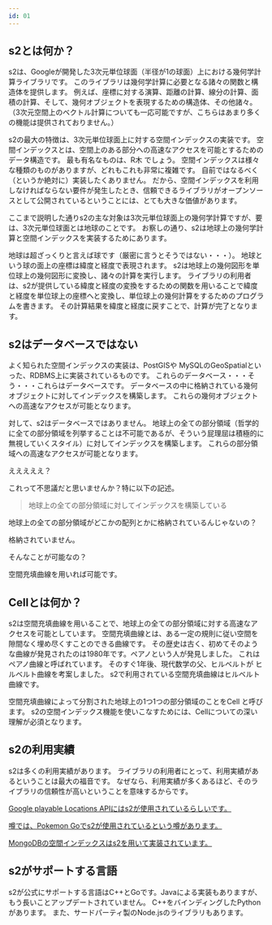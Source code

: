 ```yaml
---
id: 01
---
```


## s2とは何か？

s2は、Googleが開発した3次元単位球面（半径が1の球面）上における幾何学計算ライブラリです。 このライブラリは幾何学計算に必要となる諸々の関数と構造体を提供します。 例えば、座標に対する演算、距離の計算、線分の計算、面積の計算、そして、幾何オブジェクトを表現するための構造体、その他諸々。 （3次元空間上のベクトル計算についても一応可能ですが、こちらはあまり多くの機能は提供されておりません。）

s2の最大の特徴は、3次元単位球面上に対する空間インデックスの実装です。 空間インデックスとは、空間上のある部分への高速なアクセスを可能とするためのデータ構造です。 最も有名なものは、R木 でしょう。 空間インデックスは様々な種類のものがありますが、どれもこれも非常に複雑です。 自前ではなるべく（というか絶対に）実装したくありません。 だから、空間インデックスを利用しなければならない要件が発生したとき、信頼できるライブラリがオープンソースとして公開されているということには、とても大きな価値があります。

ここまで説明した通りs2の主な対象は3次元単位球面上の幾何学計算ですが、要は、3次元単位球面とは地球のことです。 お察しの通り、s2は地球上の幾何学計算と空間インデックスを実装するためにあります。

地球は超ざっくりと言えば球です（厳密に言うとそうではない・・・）。 地球という球の面上の座標は緯度と経度で表現されます。 s2は地球上の幾何図形を単位球上の幾何図形に変換し、諸々の計算を実行します。 ライブラリの利用者は、s2が提供している緯度と経度の変換をするための関数を用いることで緯度と経度を単位球上の座標へと変換し、単位球上の幾何計算をするためのプログラムを書きます。 その計算結果を緯度と経度に戻すことで、計算が完了となります。

## s2はデータベースではない

よく知られた空間インデックスの実装は、PostGISや MySQLのGeoSpatialといった、RDBMS上に実装されているものです。 これらのデータベース・・・そう・・・これらはデータベースです。 データベースの中に格納されている幾何オブジェクトに対してインデックスを構築します。 これらの幾何オブジェクトへの高速なアクセスが可能となります。

対して、s2はデータベースではありません。 地球上の全ての部分領域（哲学的に全ての部分領域を列挙することは不可能であるが、そういう屁理屈は積極的に無視していくスタイル）に対してインデックスを構築します。 これらの部分領域への高速なアクセスが可能となります。

えええええ？

これって不思議だと思いませんか？特に以下の記述。

> 地球上の全ての部分領域に対してインデックスを構築している

地球上の全ての部分領域がどこかの配列とかに格納されているんじゃないの？

格納されていません。

そんなことが可能なの？

空間充填曲線を用いれば可能です。

## Cellとは何か？

s2は空間充填曲線を用いることで、地球上の全ての部分領域に対する高速なアクセスを可能としています。 空間充填曲線とは、ある一定の規則に従い空間を隙間なく埋め尽くすことのできる曲線です。 その歴史は古く、初めてそのような曲線が発見されたのは1980年です。ペアノという人が発見しました。 これはペアノ曲線と呼ばれています。 そのすぐ1年後、現代数学の父、ヒルベルトが ヒルベルト曲線を考案しました。 s2で利用されている空間充填曲線はヒルベルト曲線です。

空間充填曲線によって分割された地球上の1つ1つの部分領域のことをCell と呼びます。 s2の空間インデックス機能を使いこなすためには、Cellについての深い理解が必須となります。

## s2の利用実績

s2は多くの利用実績があります。 ライブラリの利用者にとって、利用実績があるということは最大の福音です。 なぜなら、利用実績が多くあるほど、そのライブラリの信頼性が高いということを意味するからです。

[Google playable Locations APIにはs2が使用されているらしいです。](https://developers.google.com/maps/documentation/gaming/concepts_playable_locations)

[噂では、Pokemon Goでs2が使用されているという噂があります。](https://pokemongohub.net/post/article/comprehensive-guide-s2-cells-pokemon-go/)

[MongoDBの空間インデックスはs2を用いて実装されています。](https://www.mongodb.com/blog/post/new-geo-features-in-mongodb-24)

## s2がサポートする言語

s2が公式にサポートする言語はC++とGoです。Javaによる実装もありますが、もう長いことアップデートされていません。 C++をバインディングしたPythonがあります。 また、サードパーティ製のNode.jsのライブラリもあります。